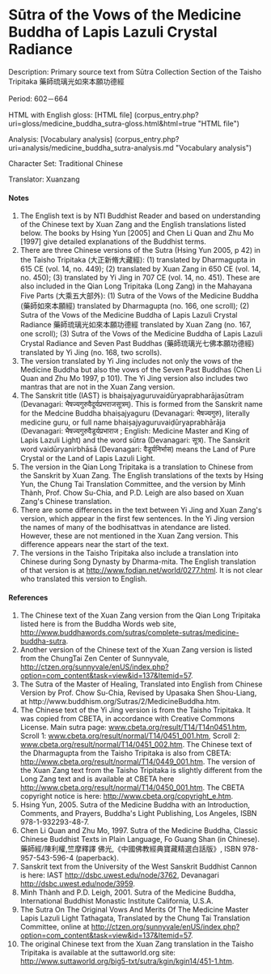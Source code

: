 # Sūtra of the Vows of the Medicine Buddha of Lapis Lazuli Crystal Radiance

Description: Primary source text from Sūtra Collection Section of the Taisho Tripitaka 藥師琉璃光如來本願功德經

Period: 602－664

HTML with English gloss: [HTML file] (corpus_entry.php?uri=gloss/medicine_buddha_sutra-gloss.html&html=true "HTML file")

Analysis: [Vocabulary analysis] (corpus_entry.php?uri=analysis/medicine_buddha_sutra-analysis.md "Vocabulary analysis")

Character Set: Traditional Chinese

Translator: Xuanzang

<h4>Notes</h4>
<ol>
<li>The English text is by NTI Buddhist Reader and based on understanding of the Chinese text by Xuan Zang and the English translations listed below. The books by Hsing Yun [2005] and Chen Li Quan and Zhu Mo [1997] give detailed explanations of the Buddhist terms.</li>
<li>There are three Chinese versions of the Sutra (Hsing Yun 2005, p 42) in the Taisho Tripitaka (大正新脩大藏經): (1) translated by Dharmagupta in 615 CE (vol. 14, no. 449); (2) translated by Xuan Zang in 650 CE (vol. 14, no. 450); (3) translated by Yi Jing in 707 CE (vol. 14, no. 451). These are also included in the Qian Long Tripitaka (Long Zang) in the Mahayana Five Parts (大乘五大部外): (1) Sutra of the Vows of the Medicine Buddha (藥師如來本願經) translated by Dharmagupta (no. 166, one scroll); (2) Sutra of the Vows of the Medicine Buddha of Lapis Lazuli Crystal Radiance 藥師琉璃光如來本願功德經 translated by Xuan Zang (no. 167, one scroll); (3) Sutra of the Vows of the Medicine Buddha of Lapis Lazuli Crystal Radiance and Seven Past Buddhas (藥師琉璃光七佛本願功德經) translated by Yi Jing (no. 168, two scrolls).</li>
<li>The version translated by Yi Jing includes not only the vows of the Medicine Buddha but also the vows of the Seven Past Buddhas (Chen Li Quan and Zhu Mo 1997, p 101). The Yi Jing version also includes two mantras that are not in the Xuan Zang version.</li>
<li>The Sanskrit title (IAST) is bhaiṣajyaguruvaidūryaprabharājasūtram (Devanagari: भैषज्यगुरुवैदूर्यप्रभराजसूत्रम्). This is formed from the Sanskrit name for the Medcine Buddha bhaiṣajyaguru (Devanagari: भैषज्यगुरु), literally medicine guru, or full name bhaiṣajyaguruvaiḍūryaprabhārāja (Devanagari: भैषज्यगुरुवैडूर्यप्रभाराज ; English: Medicine Master and King of Lapis Lazuli Light) and the word sūtra (Devanagari: सूत्र). The Sanskrit word vaidūryanirbhāsā (Devanagari: वैडूर्यनिर्भास) means the Land of Pure Crystal or the Land of Lapis Lazuli Light.</li>
<li>The version in the Qian Long Tripitaka is a translation to Chinese from the Sanskrit by Xuan Zang. The English translations of the texts by Hsing Yun, the Chung Tai Translation Committee, and the version by Minh Thành, Prof. Chow Su-Chia, and P.D. Leigh are also based on Xuan Zang's Chinese translation.</li>
<li>There are some differences in the text between Yi Jing and Xuan Zang's version, which appear in the first few sentences. In the Yi Jing version the names of many of the bodhisattvas in atendance are listed. However, these are not mentioned in the Xuan Zang version. This difference appears near the start of the text.</li>
<li>The versions in the Taisho Tripitaka also include a translation into Chinese during Song Dynasty by Dharma-mita. The English translation of that version is at <a href="http://www.fodian.net/world/0277.html">http://www.fodian.net/world/0277.html</a>. It is not clear who translated this version to English.</li>
</ol>

<h4>References</h4>
<ol>
<li>The Chinese text of the Xuan Zang version from the Qian Long Tripitaka listed here is from the Buddha Words web site, <a href="http://www.buddhawords.com/sutras/complete-sutras/medicine-buddha-sutra">http://www.buddhawords.com/sutras/complete-sutras/medicine-buddha-sutra</a>.</li>
<li>Another version of the Chinese text of the Xuan Zang version is listed from the ChungTai Zen Center of Sunnyvale, <a href="http://ctzen.org/sunnyvale/enUS/index.php?option=com_content&task=view&id=137&Itemid=57">http://ctzen.org/sunnyvale/enUS/index.php?option=com_content&task=view&id=137&Itemid=57</a>.</li>
<li>The Sutra of the Master of Healing, Translated into English from Chinese Version by Prof. Chow Su-Chia, Revised by Upasaka Shen Shou-Liang, at http://www.buddhism.org/Sutras/2/MedicineBuddha.htm.</li>
<li>The Chinese text of the Yi Jing version is from the Taisho Tripitaka. It was copied from CBETA, in accordance with Creative Commons License. Main sutra page: <a href="www.cbeta.org/result/T14/T14n0451.htm">www.cbeta.org/result/T14/T14n0451.htm</a>, Scroll 1: <a href="www.cbeta.org/result/normal/T14/0451_001.htm">www.cbeta.org/result/normal/T14/0451_001.htm</a>, Scroll 2: <a href="www.cbeta.org/result/normal/T14/0451_002.htm">www.cbeta.org/result/normal/T14/0451_002.htm</a>. The Chinese text of the Dharmagupta from the Taisho Tripitaka is also from CBETA: <a href="http://www.cbeta.org/result/normal/T14/0449_001.htm">http://www.cbeta.org/result/normal/T14/0449_001.htm</a>. The version of the Xuan Zang text from the Taisho Tripitaka is slightly different from the Long Zang text and is available at CBETA here <a href="http://www.cbeta.org/result/normal/T14/0450_001.htm">http://www.cbeta.org/result/normal/T14/0450_001.htm</a>. The CBETA copyright notice is here: <a href="http://www.cbeta.org/copyright_e.htm">http://www.cbeta.org/copyright_e.htm</a>.</li>
<li>Hsing Yun, 2005. Sutra of the Medicine Buddha with an Introduction, Comments, and Prayers, Buddha's Light Publishing, Los Angeles, ISBN 978-1-932293-48-7.</li>
<li>Chen Li Quan and Zhu Mo, 1997. Sutra of the Medicine Buddha, Classic Chinese Buddhist Texts in Plain Language, Fo Guang Shan (in Chinese). 藥師經/陳利權,竺摩釋譯 佛光,《中國佛教經典寶藏精選白話版》, ISBN 978-957-543-596-4 (paperback).</li>
<li>Sanskrit text from the University of the West Sanskrit Buddhist Cannon is here: IAST <a href="http://dsbc.uwest.edu/node/3762">http://dsbc.uwest.edu/node/3762</a>, Devanagari <a href="http://dsbc.uwest.edu/node/3959">http://dsbc.uwest.edu/node/3959</a>.</li>
<li>Minh Thành and P.D. Leigh, 2001. Sutra of the Medicine Buddha, International Buddhist Monastic Institute California, U.S.A.</li>
<li>The Sutra On The Original Vows And Merits Of The Medicine Master Lapis Lazuli Light Tathagata, Translated by the Chung Tai Translation Committee, online at <a href="http://ctzen.org/sunnyvale/enUS/index.php?option=com_content&task=view&id=137&Itemid=57">http://ctzen.org/sunnyvale/enUS/index.php?option=com_content&task=view&id=137&Itemid=57</a>.</li>
<li>The original Chinese text from the Xuan Zang translation in the Taisho Tripitaka is available at the suttaworld.org site: <a href="http://www.suttaworld.org/big5-txt/sutra/kgin/kgin14/451-1.htm">http://www.suttaworld.org/big5-txt/sutra/kgin/kgin14/451-1.htm</a>.</li>
</ol>